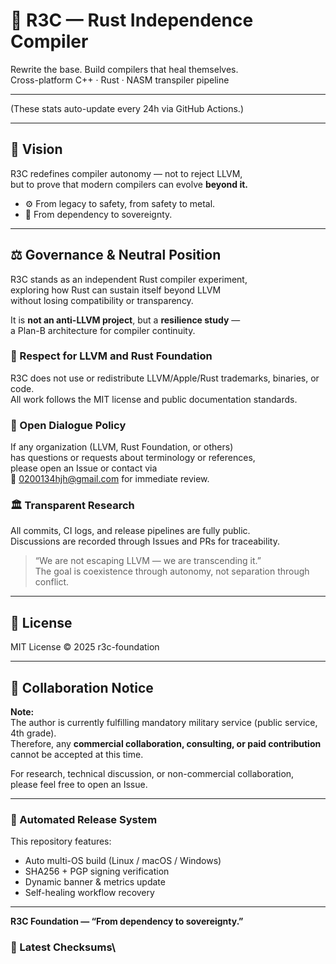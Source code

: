 # 🌸 R3C — Rust Independence Compiler
Rewrite the base. Build compilers that heal themselves.  
Cross-platform C++ · Rust · NASM transpiler pipeline

---

<!--AUTO-BANNER-START-->

<!--AUTO-BANNER-END-->

(These stats auto-update every 24h via GitHub Actions.)

---

## 🧠 Vision
R3C redefines compiler autonomy — not to reject LLVM,  
but to prove that modern compilers can evolve **beyond it.**

- ⚙️ From legacy to safety, from safety to metal.  
- 🧩 From dependency to sovereignty.

---

## ⚖️ Governance & Neutral Position
R3C stands as an independent Rust compiler experiment,  
exploring how Rust can sustain itself beyond LLVM  
without losing compatibility or transparency.

It is **not an anti-LLVM project**, but a **resilience study** —  
a Plan-B architecture for compiler continuity.

### 🧩 Respect for LLVM and Rust Foundation  
R3C does not use or redistribute LLVM/Apple/Rust trademarks, binaries, or code.  
All work follows the MIT license and public documentation standards.

### 🧠 Open Dialogue Policy  
If any organization (LLVM, Rust Foundation, or others)  
has questions or requests about terminology or references,  
please open an Issue or contact via  
📧 0200134hjh@gmail.com for immediate review.

### 🏛️ Transparent Research  
All commits, CI logs, and release pipelines are fully public.  
Discussions are recorded through Issues and PRs for traceability.

> “We are not escaping LLVM — we are transcending it.”  
> The goal is coexistence through autonomy, not separation through conflict.

---

## 📜 License
MIT License © 2025 r3c-foundation

---

## 🤝 Collaboration Notice
**Note:**  
The author is currently fulfilling mandatory military service (public service, 4th grade).  
Therefore, any **commercial collaboration, consulting, or paid contribution**  
cannot be accepted at this time.

For research, technical discussion, or non-commercial collaboration,  
please feel free to open an Issue.

---

### 🧩 Automated Release System
This repository features:
- Auto multi-OS build (Linux / macOS / Windows)
- SHA256 + PGP signing verification
- Dynamic banner & metrics update
- Self-healing workflow recovery

---

**R3C Foundation — “From dependency to sovereignty.”**


### 🔐 Latest Checksums\
